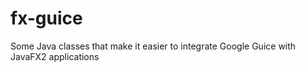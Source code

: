 fx-guice
========

Some Java classes that make it easier to integrate Google Guice with JavaFX2 applications